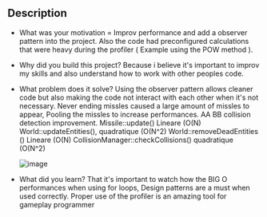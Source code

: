 # <Bullet Hell>

## Description
- What was your motivation = Improv performance and add a observer pattern into the project. Also the code had preconfigured calculations that were heavy during the profiler ( Example using the POW method ). 
- Why did you build this project?
  Because i believe it's important to improv my skills and also understand how to work with other peoples code.
- What problem does it solve?
  Using the observer pattern allows cleaner code but also making the code not interact with each other when it's not necessary.
  Never ending missles caused a large amount of missles to appear, Pooling the missles to increase performances.
  AA BB collision detection improvement.
  Missile::update()	Lineare (O(N)
  World::updateEntities(),    quadratique   (O(N^2)
  World::removeDeadEntities ()	              Lineare (O(N)
  CollisionManager::checkCollisions()	    quadratique   (O(N^2)

  ![image](https://github.com/robbyseguin/Observer-Class-Raylib/assets/100798593/e56014f5-53ad-4ee7-abc3-c1b33edd801e)


  
- What did you learn?
  That it's important to watch how the BIG O performances when using for loops, Design patterns are a must when used correctly. Proper use of the profiler is an amazing tool for gameplay programmer
